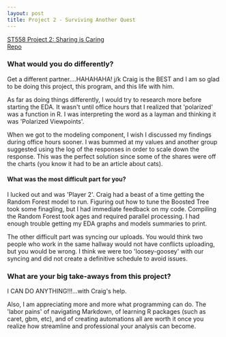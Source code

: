 ```yaml
---
layout: post
title: Project 2 - Surviving Another Quest
---
```

[ST558 Project 2: Sharing is Caring](https://clazarski.github.io/st558_project2/)  
[Repo](https://github.com/clazarski/st558_project2)



### What would you do differently?
Get a different partner....HAHAHAHA!  j/k  Craig is the BEST and I am so glad to be doing this project, this program, and this life with him.

As far as doing things differently, I would try to research more before starting the EDA.  It wasn't until office hours that I realized that 
'polarized' was a function in R.  I was interpreting the word as a layman and thinking it was 'Polarized Viewpoints'.  

When we got to the modeling component, I wish I discussed my findings during office hours sooner.  I was bummed at my values and another group 
suggested using the log of the responses in order to scale down the response.  This was the perfect solution since some of the shares were off the
charts (you know it had to be an article about cats).

#### What was the most difficult part for you?
I lucked out and was 'Player 2'.  Craig had a beast of a time getting the Random Forest model to run.  Figuring out how to tune the Boosted Tree took
some finagling, but I had immediate feedback on my code.  Compiling the Random Forest took ages and required parallel processing. I had enough trouble
getting my EDA graphs and models summaries to print. 

The other difficult part was syncing our uploads.  You would think two people who work in the same hallway would not have conflicts uploading, but you 
would be wrong.  I think we were too 'loosey-goosey' with our syncing and did not create a definitive schedule to avoid issues.  

### What are your big take-aways from this project?
I CAN DO ANYTHING!!!...with Craig's help.  

Also, I am appreciating more and more what programming can do.  The 'labor pains' of navigating Markdown, of learning R packages (such as caret, gbm, etc),
and of creating automations all are worth it once you realize how streamline and professional your analysis can become.

